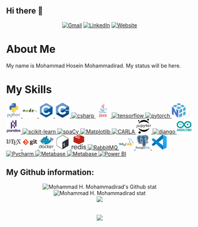 ## Hi there 👋

<p align="center">
    <a href="mailto:mhmohammadirad@gmail.com"><img src="https://img.shields.io/badge/-gmail-lightgray?style=for-the-badge&logo=gmail" alt="Gmail"></a>
    <a href="https://www.linkedin.com/in/mohammadrad/"><img src="https://img.shields.io/badge/-LinkedIn-black?style=for-the-badge&logo=LinkedIn" alt="LinkedIn"></a>
    <a href="https://mhmohammadirad.github.io"><img src="https://img.shields.io/badge/-Website-gray?style=for-the-badge&logo=github&logoColor=black" alt="Website"></a>
</div>

# About Me

My name is Mohammad Hosein Mohammadirad.
My status will be here.

<!-- I graduated with a B.Sc degree in **Computer Engineering** from Amirkabir University of Technology (AUT).\
I love programming and learning new things! My primary skills and programming languages are Java, C#, Python, Unity3D, Deep Learning, and GANs. I am presently concentrating on learning more about Artificial Intelligence(especially Computer Vision). I am also interested in AR and VR applications. \
I am passionate about computing science, and  I see myself as somebody who loves working on challenging problems and coming up with creative solutions! -->

# My Skills

<p align="left">

<a href="https://www.python.org/" target="_blank" rel="noreferrer"> <img src="https://github.com/devicons/devicon/blob/master/icons/python/python-original-wordmark.svg" title="Python" alt="Python" width="40" height="40"/> </a>
<a href="https://nodejs.org/en" target="_blank" rel="noreferrer"> <img src="https://github.com/devicons/devicon/blob/master/icons/nodejs/nodejs-original-wordmark.svg" title="Node.js" alt="Node.js" width="40" height="40"/> </a>
<a href="https://www.cprogramming.com/" target="_blank" rel="noreferrer"> <img src="https://raw.githubusercontent.com/devicons/devicon/master/icons/c/c-original.svg" title="c" alt="c" width="40" height="40"/> </a>
<a href="https://www.w3schools.com/cpp/" target="_blank" rel="noreferrer"> <img src="https://raw.githubusercontent.com/devicons/devicon/master/icons/cplusplus/cplusplus-original.svg" title="cpp" alt="cpp" width="40" height="40"/> </a>
<a href="https://www.w3schools.com/cs/index.php" target="_blank" rel="noreferrer"> <img src="https://upload.wikimedia.org/wikipedia/commons/4/4f/Csharp_Logo.png" title="csharp" alt="csharp" width="40" height="40"/> </a>
<a href="https://www.java.com/en/" target="_blank" rel="noreferrer"> <img src="https://github.com/devicons/devicon/blob/master/icons/java/java-original-wordmark.svg" title="Java" alt="Java" width="40" height="40"/> </a>
<a href="https://www.tensorflow.org" target="_blank" rel="noreferrer"> <img src="https://www.vectorlogo.zone/logos/tensorflow/tensorflow-icon.svg" title="tensorflow" alt="tensorflow" width="40" height="40"/> </a>
<a href="https://pytorch.org/" target="_blank" rel="noreferrer"> <img src="https://www.vectorlogo.zone/logos/pytorch/pytorch-icon.svg" title="pytorch" alt="pytorch" width="40" height="40"/> </a>
<a href="https://numpy.org/" target="_blank" rel="noreferrer"> <img src="https://github.com/devicons/devicon/blob/master/icons/numpy/numpy-original.svg" title="Numpy" alt="Numpy" width="40" height="40"/> </a>
<a href="https://pandas.pydata.org/" target="_blank" rel="noreferrer"> <img src="https://github.com/devicons/devicon/blob/master/icons/pandas/pandas-original-wordmark.svg" title="pandas" alt="pandas" width="40" height="40"/> </a>
<a href="https://scikit-learn.org/stable/" target="_blank" rel="noreferrer"> <img src="https://upload.wikimedia.org/wikipedia/commons/0/05/Scikit_learn_logo_small.svg" title="scikit-learn" alt="scikit-learn" width="40" height="40"/> </a>
<a href="https://spacy.io/" target="_blank" rel="noreferrer"> <img src="https://upload.wikimedia.org/wikipedia/commons/8/88/SpaCy_logo.svg" title="spaCy" alt="spaCy" width="40" height="40"/> </a>
<a href="https://matplotlib.org/" target="_blank" rel="noreferrer"> <img src="https://upload.wikimedia.org/wikipedia/commons/8/84/Matplotlib_icon.svg" title="Matplotlib" alt="Matplotlib" width="40" height="40"/> </a>
<a href="https://carla.org/" target="_blank" rel="noreferrer"> <img src="https://avatars.githubusercontent.com/u/33029185?s=200&v=4" title="CARLA" alt="CARLA" width="40" height="40"/> </a>
<a href="https://jupyter.org/" target="_blank" rel="noreferrer"> <img src="https://github.com/devicons/devicon/blob/master/icons/jupyter/jupyter-plain-wordmark.svg" title="Jupyter" alt="Jupyter" width="40" height="40"/> </a>
<a href="https://www.djangoproject.com/" target="_blank" rel="noreferrer"> <img src="https://cdn.worldvectorlogo.com/logos/django.svg" title="django" alt="django" width="40" height="40"/> </a>
<a href="https://www.arduino.cc/" target="_blank" rel="noreferrer"> <img src="https://github.com/devicons/devicon/blob/master/icons/arduino/arduino-original-wordmark.svg" title="arduino" alt="arduino" width="40" height="40"/> </a>
<a href="https://www.latex-project.org/" target="_blank" rel="noreferrer"> <img src="https://github.com/devicons/devicon/blob/master/icons/latex/latex-original.svg" title="Latex" alt="Latex" width="40" height="40"/> </a>
<a href="https://github.com/" target="_blank" rel="noreferrer"> <img src="https://github.com/devicons/devicon/blob/master/icons/git/git-original-wordmark.svg" title="Git" alt="Git" width="40" height="40"/> </a>
<a href="https://www.docker.com/" target="_blank" rel="noreferrer"> <img src="https://raw.githubusercontent.com/devicons/devicon/master/icons/docker/docker-original-wordmark.svg" title="docker" alt="docker" width="40" height="40"/> </a>
<a href="https://www.gnu.org/software/bash/" target="_blank" rel="noreferrer"> <img src="https://github.com/devicons/devicon/blob/master/icons/bash/bash-original.svg" title="bash" alt="bash" width="40" height="40"/> </a>
<a href="https://redis.io" target="_blank" rel="noreferrer"> <img src="https://raw.githubusercontent.com/devicons/devicon/master/icons/redis/redis-original-wordmark.svg" title="redis" alt="redis" width="40" height="40"/> </a>
<a href="https://www.rabbitmq.com/" target="_blank" rel="noreferrer"> <img src="https://www.vectorlogo.zone/logos/rabbitmq/rabbitmq-icon.svg" title="RabbitMQ" alt="RabbitMQ" width="40" height="40"/> </a>
<a href="https://www.mysql.com/" target="_blank" rel="noreferrer"> <img src="https://raw.githubusercontent.com/devicons/devicon/master/icons/mysql/mysql-original-wordmark.svg" title="mysql" alt="mysql" width="40" height="40"/> </a>
<a href="https://www.postgresql.org/" target="_blank" rel="noreferrer"> <img src="https://github.com/devicons/devicon/blob/master/icons/postgresql/postgresql-original-wordmark.svg" title="PostgreSQL" alt="PostgreSQL" width="40" height="40"/> </a>
<a href="https://code.visualstudio.com/" target="_blank" rel="noreferrer"> <img src="https://github.com/devicons/devicon/blob/master/icons/vscode/vscode-original.svg" title="Visual Studio Code" alt="Visual Studio Code" width="40" height="40"/> </a>
<a href="https://www.jetbrains.com/pycharm/" target="_blank" rel="noreferrer"> <img src="https://upload.wikimedia.org/wikipedia/commons/1/1d/PyCharm_Icon.svg" title="Pycharm" alt="Pycharm" width="40" height="40"/> </a>
<a href="https://www.jetbrains.com/datagrip/" target="_blank" rel="noreferrer"> <img src="https://upload.wikimedia.org/wikipedia/commons/c/c9/DataGrip.svg" title="Metabase" alt="Metabase" width="40" height="40"/> </a>
<a href="https://www.metabase.com/" target="_blank" rel="noreferrer"> <img src="https://avatars.githubusercontent.com/u/10520629?s=200&v=4" title="Metabase" alt="Metabase" width="40" height="40"/> </a>
<a href="https://powerbi.microsoft.com/en-au/" target="_blank" rel="noreferrer"> <img src="https://upload.wikimedia.org/wikipedia/commons/c/cf/New_Power_BI_Logo.svg" title="Power BI" alt="Power BI" width="40" height="40"/> </a>

</p>

## My Github information:

<p align="center">
  <img src="https://github-readme-stats.vercel.app/api?username=mhmohammadirad&show_icons=true&theme=dracula&count_private=true&" alt="Mohammad H. Mohammadirad's Github stat" />
  <img src="https://github-readme-streak-stats.herokuapp.com/?user=mhmohammadirad&theme=dracula" alt="Mohammad H. Mohammadirad stat" /><br />
  <img src="https://github-readme-stats.vercel.app/api/top-langs/?username=mhmohammadirad&layout=compact&theme=dracula&langs_count=12"/>

</p>

<p align=center>
<br>
    <img src="https://komarev.com/ghpvc/?username=mhmohammadirad&style=for-the-badge&label=PROFILE+VIEWS&color=blue">
</p>
